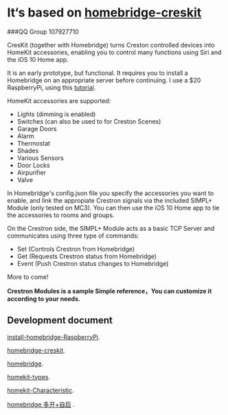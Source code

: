# It‘s based on [homebridge-creskit](https://github.com/marcusadolfsson/homebridge-creskit)

###QQ Group 107927710 

CresKit (together with Homebridge) turns Creston controlled devices into HomeKit accessories, enabling you to control many functions using Siri and the iOS 10 Home app. 


It is an early prototype, but functional. It requires you to install a Homebridge on an appropriate server before continuing. I use a $20 RaspberryPi, using this [tutorial](https://github.com/nfarina/homebridge/wiki/Running-HomeBridge-on-a-Raspberry-Pi).
 
HomeKit accessories are supported:

- Lights (dimming is enabled)
- Switches (can also be used to for Creston Scenes)
- Garage Doors
- Alarm
- Thermostat
- Shades
- Various Sensors
- Door Locks
- Airpurifier
- Valve


In Homebridge's config.json file you specify the accessories you want to enable, and link the appropiate Crestron signals via the included SIMPL+ Module (only tested on MC3). You can then use the iOS 10 Home app to tie the accessories to rooms and groups.

On the Crestron side, the SIMPL+ Module acts as a basic TCP Server and communicates using three type of commands:

- Set (Controls Crestron from Homebridge)
- Get (Requests Crestron status from Homebridge)
- Event (Push Crestron status changes to Homebridge)

More to come!

**Crestron Modules is a sample Simple reference，You can customize it according to your needs.**

## Development document

[install-homebridge-RaspberryPi](https://github.com/nfarina/homebridge/wiki/Running-HomeBridge-on-a-Raspberry-Pi).

[homebridge-creskit](https://github.com/marcusadolfsson/homebridge-creskit).

[homebridge](https://github.com/nfarina/homebridge).

[homekit-types](https://github.com/KhaosT/HAP-NodeJS/blob/master/lib/gen/HomeKitTypes.js).

[homekit-Characteristic](https://github.com/KhaosT/HAP-NodeJS/blob/master/lib/Characteristic.js).

[homebridge 多开+自启](https://github.com/nfarina/homebridge/issues/2054) .

